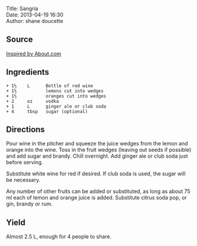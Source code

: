 Title: Sangria  
Date: 2013-04-19 16:30  
Author: shane doucette  


## Source
[Inspired by About.com](http://wine.about.com/od/redwines/r/basicSangria.htm)


## Ingredients
~~~~
+ 1½    L      Bottle of red wine
+ 1½           lemons cut into wedges
+ 1½           oranges cut into wedges
+ 2     oz     vodka
+ 1     L      ginger ale or club soda
+ 4     tbsp   sugar (optional)
~~~~


## Directions
Pour wine in the pitcher and squeeze the juice wedges from the lemon and orange into the wine. Toss in the fruit wedges (leaving out seeds if possible) and add sugar and brandy. Chill overnight. Add ginger ale or club soda just before serving. 

Substitute white wine for red if desired.  If club soda is used, the sugar will be necessary.

Any number of other fruits can be added or substituted, as long as about 75 ml each of lemon and orange juice is added.  Substitute citrus soda pop, or gin, brandy or rum. 


## Yield
Almost 2.5 L, enough for 4 people to share.
